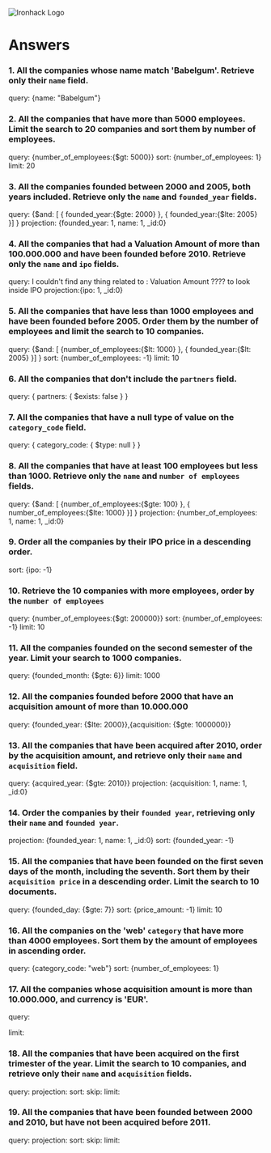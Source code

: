 ![Ironhack Logo](https://i.imgur.com/1QgrNNw.png)

# Answers

### 1. All the companies whose name match 'Babelgum'. Retrieve only their `name` field.

query: {name: "Babelgum"}

### 2. All the companies that have more than 5000 employees. Limit the search to 20 companies and sort them by **number of employees**.

query: {number_of_employees:{$gt: 5000}}
sort: {number_of_employees: 1}
limit: 20

### 3. All the companies founded between 2000 and 2005, both years included. Retrieve only the `name` and `founded_year` fields.

query: {$and: [ { founded_year:{$gte: 2000} }, { founded_year:{$lte: 2005} }] }
projection: {founded_year: 1, name: 1, _id:0}


### 4. All the companies that had a Valuation Amount of more than 100.000.000 and have been founded before 2010. Retrieve only the `name` and `ipo` fields.

query: I couldn't find any thing related to : Valuation Amount ???? to look inside IPO
projection:{ipo: 1, _id:0}


### 5. All the companies that have less than 1000 employees and have been founded before 2005. Order them by the number of employees and limit the search to 10 companies.

query: {$and: [ {number_of_employees:{$lt: 1000} }, { founded_year:{$lt: 2005} }] }
sort: {number_of_employees: -1}
limit: 10

### 6. All the companies that don't include the `partners` field.

query: { partners: { $exists: false } }


### 7. All the companies that have a null type of value on the `category_code` field.

query: { category_code: { $type: null } }


### 8. All the companies that have at least 100 employees but less than 1000. Retrieve only the `name` and `number of employees` fields.

query: {$and: [ {number_of_employees:{$gte: 100} }, { number_of_employees:{$lte: 1000} }] }
projection: {number_of_employees: 1, name: 1, _id:0}


### 9. Order all the companies by their IPO price in a descending order.

sort: {ipo: -1}

### 10. Retrieve the 10 companies with more employees, order by the `number of employees`

query: {number_of_employees:{$gt: 200000}}
sort: {number_of_employees: -1}
limit: 10

### 11. All the companies founded on the second semester of the year. Limit your search to 1000 companies.

query: {founded_month: {$gte: 6}}
limit: 1000

### 12. All the companies founded before 2000 that have an acquisition amount of more than 10.000.000

query: {founded_year: {$lte: 2000}},{acquisition: {$gte: 1000000}}

### 13. All the companies that have been acquired after 2010, order by the acquisition amount, and retrieve only their `name` and `acquisition` field.

query: {acquired_year: {$gte: 2010}}
projection: {acquisition: 1, name: 1, _id:0}

### 14. Order the companies by their `founded year`, retrieving only their `name` and `founded year`.

projection: {founded_year: 1, name: 1, _id:0} 
sort: {founded_year: -1}


### 15. All the companies that have been founded on the first seven days of the month, including the seventh. Sort them by their `acquisition price` in a descending order. Limit the search to 10 documents.

query: {founded_day: {$gte: 7}} 
sort: {price_amount: -1}
limit: 10

### 16. All the companies on the 'web' `category` that have more than 4000 employees. Sort them by the amount of employees in ascending order.

query:  {category_code: "web"} 
sort: {number_of_employees: 1}

### 17. All the companies whose acquisition amount is more than 10.000.000, and currency is 'EUR'.

query: 


limit: 

### 18. All the companies that have been acquired on the first trimester of the year. Limit the search to 10 companies, and retrieve only their `name` and `acquisition` fields.

query: 
projection:
sort: 
skip: 
limit: 

### 19. All the companies that have been founded between 2000 and 2010, but have not been acquired before 2011.

query: 
projection:
sort: 
skip: 
limit: 
